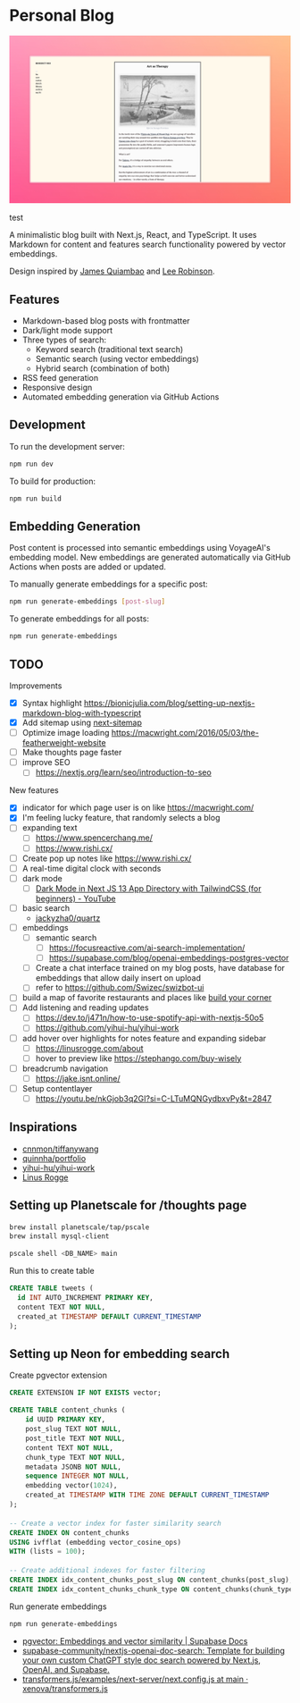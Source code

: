 # Personal Blog

![home](public/images/home.jpeg)

test

A minimalistic blog built with Next.js, React, and TypeScript. It uses Markdown for content and features search functionality powered by vector embeddings.

Design inspired by [James Quiambao](https://www.jquiambao.com/) and [Lee Robinson](https://github.com/leerob/leerob.io).

## Features

- Markdown-based blog posts with frontmatter
- Dark/light mode support
- Three types of search:
  - Keyword search (traditional text search)
  - Semantic search (using vector embeddings)
  - Hybrid search (combination of both)
- RSS feed generation
- Responsive design
- Automated embedding generation via GitHub Actions

## Development

To run the development server:

```bash
npm run dev
```

To build for production:

```bash
npm run build
```

## Embedding Generation

Post content is processed into semantic embeddings using VoyageAI's embedding model. New embeddings are generated automatically via GitHub Actions when posts are added or updated.

To manually generate embeddings for a specific post:

```bash
npm run generate-embeddings [post-slug]
```

To generate embeddings for all posts:

```bash
npm run generate-embeddings
```

## TODO

Improvements

- [x] Syntax highlight https://bionicjulia.com/blog/setting-up-nextjs-markdown-blog-with-typescript
- [x] Add sitemap using [next-sitemap](https://www.tanvi.dev/blog/2-how-to-add-a-sitemap-to-your-nextjs-app)
- [ ] Optimize image loading https://macwright.com/2016/05/03/the-featherweight-website
- [ ] Make thoughts page faster
- [ ] improve SEO
  - [ ] https://nextjs.org/learn/seo/introduction-to-seo

New features

- [x] indicator for which page user is on like https://macwright.com/
- [x] I'm feeling lucky feature, that randomly selects a blog
- [ ] expanding text
  - [ ] https://www.spencerchang.me/
  - [ ] https://www.rishi.cx/
- [ ] Create pop up notes like https://www.rishi.cx/
- [ ] A real-time digital clock with seconds
- [ ] dark mode
  - [ ] [Dark Mode in Next JS 13 App Directory with TailwindCSS (for beginners) - YouTube](https://www.youtube.com/watch?v=optD7ns4ISQ)
- [ ] basic search
  - [jackyzha0/quartz](https://github.com/jackyzha0/quartz/blob/v4/quartz/components/scripts/search.inline.ts)
- [ ] embeddings
  - [ ] semantic search
    - [ ] https://focusreactive.com/ai-search-implementation/
    - [ ] https://supabase.com/blog/openai-embeddings-postgres-vector
  - [ ] Create a chat interface trained on my blog posts, have database for embeddings that allow daily insert on upload
  - [ ] refer to https://github.com/Swizec/swizbot-ui
- [ ] build a map of favorite restaurants and places like [build your corner](https://twitter.com/buildyourcorner)
- [ ] Add listening and reading updates
  - [ ] https://dev.to/j471n/how-to-use-spotify-api-with-nextjs-50o5
  - [ ] https://github.com/yihui-hu/yihui-work
- [ ] add hover over highlights for notes feature and expanding sidebar
  - [ ] https://linusrogge.com/about
  - [ ] hover to preview like https://stephango.com/buy-wisely
- [ ] breadcrumb navigation
  - [ ] https://jake.isnt.online/
- [ ] Setup contentlayer
  - [ ] https://youtu.be/nkGjob3q2GI?si=C-LTuMQNGydbxvPy&t=2847

## Inspirations

- [cnnmon/tiffanywang](https://github.com/cnnmon/tiffanywang)
- [quinnha/portfolio](https://github.com/quinnha/portfolio)
- [yihui-hu/yihui-work](https://github.com/yihui-hu/yihui-work)
- [Linus Rogge](https://linusrogge.com/)

## Setting up Planetscale for /thoughts page

```bash
brew install planetscale/tap/pscale
brew install mysql-client
```

```bash
pscale shell <DB_NAME> main
```

Run this to create table

```sql
CREATE TABLE tweets (
  id INT AUTO_INCREMENT PRIMARY KEY,
  content TEXT NOT NULL,
  created_at TIMESTAMP DEFAULT CURRENT_TIMESTAMP
);
```

## Setting up Neon for embedding search

Create pgvector extension

```sql
CREATE EXTENSION IF NOT EXISTS vector;
```

```sql
CREATE TABLE content_chunks (
    id UUID PRIMARY KEY,
    post_slug TEXT NOT NULL,
    post_title TEXT NOT NULL,
    content TEXT NOT NULL,
    chunk_type TEXT NOT NULL,
    metadata JSONB NOT NULL,
    sequence INTEGER NOT NULL,
    embedding vector(1024),
    created_at TIMESTAMP WITH TIME ZONE DEFAULT CURRENT_TIMESTAMP
);

-- Create a vector index for faster similarity search
CREATE INDEX ON content_chunks
USING ivfflat (embedding vector_cosine_ops)
WITH (lists = 100);

-- Create additional indexes for faster filtering
CREATE INDEX idx_content_chunks_post_slug ON content_chunks(post_slug);
CREATE INDEX idx_content_chunks_chunk_type ON content_chunks(chunk_type);
```

Run generate embeddings

```bash
npm run generate-embeddings
```

- [pgvector: Embeddings and vector similarity | Supabase Docs](https://supabase.com/docs/guides/database/extensions/pgvector?database-method=dashboard)
- [supabase-community/nextjs-openai-doc-search: Template for building your own custom ChatGPT style doc search powered by Next.js, OpenAI, and Supabase.](https://github.com/supabase-community/nextjs-openai-doc-search)
- [transformers.js/examples/next-server/next.config.js at main · xenova/transformers.js](https://github.com/xenova/transformers.js/blob/main/examples/next-server/next.config.js)
